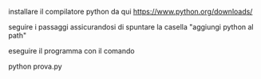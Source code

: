 installare il compilatore python da qui https://www.python.org/downloads/

seguire i passaggi assicurandosi di spuntare la casella "aggiungi python al path"

eseguire il programma con il comando

python prova.py